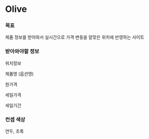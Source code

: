 # Olive

### 목표

제품 정보를 받아와서 실시간으로 가격 변동을 알맞은 위치에 반영하는 사이트

### 받아와야할 정보

위치정보

제품명 (옵션명)

원가격

세일가격

세일기간

### 컨셉 색상

연두, 초록
